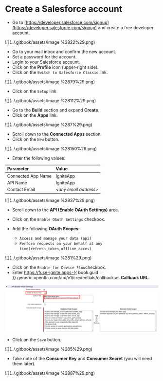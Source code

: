 # Create a Salesforce account

* Go to [https://developer.salesforce.com/signup](https://developer.salesforce.com/signup) and create a free developer account.

![](../.gitbook/assets/image %2822%29.png)

* Go to your mail inbox and confirm the new account.
* Set a password for the account.
* Login to your Salesforce account.
* Click on the **Profile** icon \(upper-right side\).
* Click on the `Switch to Salesforce Classic` link.

![](../.gitbook/assets/image %2879%29.png)

* Click on the `Setup` link

![](../.gitbook/assets/image %28112%29.png)

* Go to the **Build** section and expand **Create**.
* Click on the **Apps** link.

![](../.gitbook/assets/image %287%29.png)

* Scroll down to the **Connected Apps** section.
* Click on the `New` button.

![](../.gitbook/assets/image %28150%29.png)

* Enter the following values:

| **Parameter** | **Value** |
| :--- | :--- |
| Connected App Name | IgniteApp |
| API Name | IgniteApp |
| Contact Email | _&lt;any email address&gt;_ |

![](../.gitbook/assets/image %2837%29.png)

* Scroll down to the **API \(Enable OAuth Settings\)** area.
* Click on the `Enable OAuth Settings` checkbox.
* Add the following **OAuth Scopes**:

  * `Access and manage your data (api)`
  * `Perform requests on your behalf at any time(refresh_token,offline_acces)`

![](../.gitbook/assets/image %281%29.png)

* Click on the `Enable for Device Flow`checkbox.
* Enter [https://fuse-ignite.apps-{{](https://fuse-ignite.apps-{{) book.guid }}.generic.opentlc.com/api/v1/credentials/callback as **Callback URL.**

![](/assets/sf-oauth-settings.png)

* Click on the `Save` button.

![](../.gitbook/assets/image %285%29.png)

* Take note of the **Consumer Key** and **Consumer Secret** \(you will need them later\).

![](../.gitbook/assets/image %2887%29.png)

